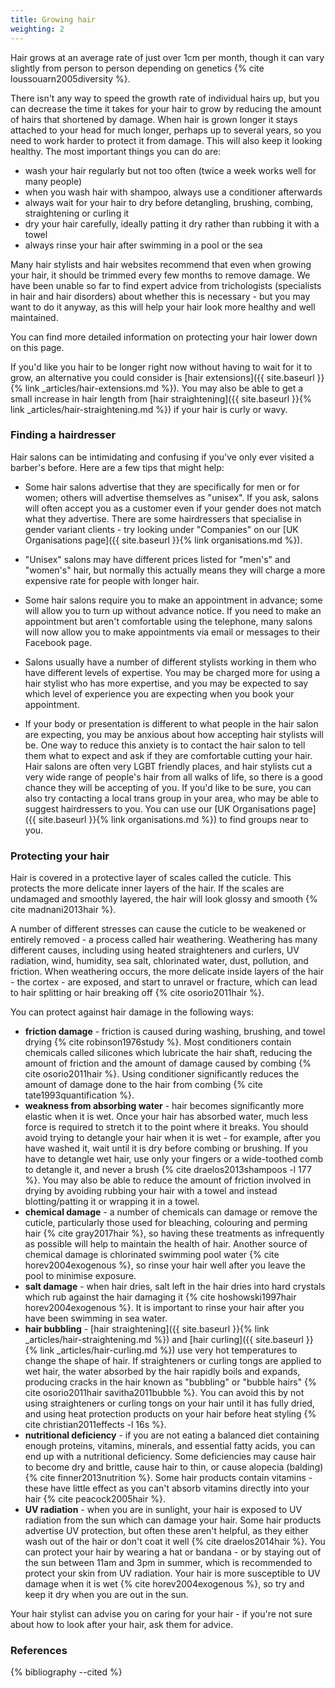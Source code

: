 ```yaml
---
title: Growing hair
weighting: 2
---
```


Hair grows at an average rate of just over 1cm per month, though it can vary slightly from person to person depending on genetics {% cite loussouarn2005diversity %}.

There isn't any way to speed the growth rate of individual hairs up, but you can decrease the time it takes for your hair to grow by reducing the amount of hairs that shortened by damage. When hair is grown longer it stays attached to your head for much longer, perhaps up to several years, so you need to work harder to protect it from damage. This will also keep it looking healthy. The most important things you can do are:

- wash your hair regularly but not too often (twice a week works well for many people)
- when you wash hair with shampoo, always use a conditioner afterwards
- always wait for your hair to dry before detangling, brushing, combing, straightening or curling it
- dry your hair carefully, ideally patting it dry rather than rubbing it with a towel
- always rinse your hair after swimming in a pool or the sea

Many hair stylists and hair websites recommend that even when growing your hair, it should be trimmed every few months to remove damage. We have been unable so far to find expert advice from trichologists (specialists in hair and hair disorders) about whether this is necessary - but you may want to do it anyway, as this will help your hair look more healthy and well maintained.

You can find more detailed information on protecting your hair lower down on this page.

If you'd like you hair to be longer right now without having to wait for it to grow, an alternative you could consider is [hair extensions]({{ site.baseurl }}{% link _articles/hair-extensions.md %}). You may also be able to get a small increase in hair length from [hair straightening]({{ site.baseurl }}{% link _articles/hair-straightening.md %}) if your hair is curly or wavy.

### Finding a hairdresser

Hair salons can be intimidating and confusing if you've only ever visited a barber's before. Here are a few tips that might help:

- Some hair salons advertise that they are specifically for men or for women; others will advertise themselves as "unisex". If you ask, salons will often accept you as a customer even if your gender does not match what they advertise. There are some hairdressers that specialise in gender variant clients - try looking under "Companies" on our [UK Organisations page]({{ site.baseurl }}{% link organisations.md %}).

- "Unisex" salons may have different prices listed for "men's" and "women's" hair, but normally this actually means they will charge a more expensive rate for people with longer hair.

- Some hair salons require you to make an appointment in advance; some will allow you to turn up without advance notice. If you need to make an appointment but aren't comfortable using the telephone, many salons will now allow you to make appointments via email or messages to their Facebook page.

- Salons usually have a number of different stylists working in them who have different levels of expertise. You may be charged more for using a hair stylist who has more expertise, and you may be expected to say which level of experience you are expecting when you book your appointment.

- If your body or presentation is different to what people in the hair salon are expecting, you may be anxious about how accepting hair stylists will be. One way to reduce this anxiety is to contact the hair salon to tell them what to expect and ask if they are comfortable cutting your hair. Hair salons are often very LGBT friendly places, and hair stylists cut a very wide range of people's hair from all walks of life, so there is a good chance they will be accepting of you. If you'd like to be sure, you can also try contacting a local trans group in your area, who may be able to suggest hairdressers to you. You can use our [UK Organisations page]({{ site.baseurl }}{% link organisations.md %}) to find groups near to you.

### Protecting your hair

Hair is covered in a protective layer of scales called the cuticle. This protects the more delicate inner layers of the hair. If the scales are undamaged and smoothly layered, the hair will look glossy and smooth {% cite madnani2013hair %}.

A number of different stresses can cause the cuticle to be weakened or entirely removed - a process called hair weathering. Weathering has many different causes, including using heated straighteners and curlers, UV radiation, wind, humidity, sea salt, chlorinated water, dust, pollution, and friction. When weathering occurs, the more delicate inside layers of the hair - the cortex - are exposed, and start to unravel or fracture, which can lead to hair splitting or hair breaking off {% cite osorio2011hair %}.

You can protect against hair damage in the following ways:

- **friction damage** - friction is caused during washing, brushing, and towel drying {% cite robinson1976study %}. Most conditioners contain chemicals called silicones which lubricate the hair shaft, reducing the amount of friction and the amount of damage caused by combing {% cite osorio2011hair %}. Using conditioner significantly reduces the amount of damage done to the hair from combing {% cite tate1993quantification %}.
- **weakness from absorbing water** - hair becomes significantly more elastic when it is wet. Once your hair has absorbed water, much less force is required to stretch it to the point where it breaks. You should avoid trying to detangle your hair when it is wet - for example, after you have washed it, wait until it is dry before combing or brushing. If you have to detangle wet hair, use only your fingers or a wide-toothed comb to detangle it, and never a brush {% cite draelos2013shampoos -l 177 %}. You may also be able to reduce the amount of friction involved in drying by avoiding rubbing your hair with a towel and instead blotting/patting it or wrapping it in a towel.
- **chemical damage** - a number of chemicals can damage or remove the cuticle, particularly those used for bleaching, colouring and perming hair {% cite gray2017hair %}, so having these treatments as infrequently as possible will help to maintain the health of hair. Another source of chemical damage is chlorinated swimming pool water {% cite horev2004exogenous %}, so rinse your hair well after you leave the pool to minimise exposure.
- **salt damage** - when hair dries, salt left in the hair dries into hard crystals which rub against the hair damaging it {% cite hoshowski1997hair horev2004exogenous %}. It is important to rinse your hair after you have been swimming in sea water.
- **hair bubbling** - [hair straightening]({{ site.baseurl }}{% link _articles/hair-straightening.md %}) and [hair curling]({{ site.baseurl }}{% link _articles/hair-curling.md %}) use very hot temperatures to change the shape of hair. If straighteners or curling tongs are applied to wet hair, the water absorbed by the hair rapidly boils and expands, producing cracks in the hair known as "bubbling" or "bubble hairs" {% cite osorio2011hair savitha2011bubble %}. You can avoid this by not using straighteners or curling tongs on your hair until it has fully dried, and using heat protection products on your hair before heat styling {% cite christian2011effects -l 16s %}.
- **nutritional deficiency** - if you are not eating a balanced diet containing enough proteins, vitamins, minerals, and essential fatty acids, you can end up with a nutritional deficiency. Some deficiencies may cause hair to become dry and brittle, cause hair to thin, or cause alopecia (balding) {% cite finner2013nutrition %}. Some hair products contain vitamins - these have little effect as you can't absorb vitamins directly into your hair {% cite peacock2005hair %}.
- **UV radiation** - when you are in sunlight, your hair is exposed to UV radiation from the sun which can damage your hair. Some hair products advertise UV protection, but often these aren't helpful, as they either wash out of the hair or don't coat it well {% cite draelos2014hair %}. You can protect your hair by wearing a hat or bandana - or by staying out of the sun between 11am and 3pm in summer, which is recommended to protect your skin from UV radiation. Your hair is more susceptible to UV damage when it is wet {% cite horev2004exogenous %}, so try and keep it dry when you are out in the sun.

Your hair stylist can advise you on caring for your hair - if you're not sure about how to look after your hair, ask them for advice.

### References

{% bibliography --cited %}
